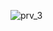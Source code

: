 ![prv_3](https://user-images.githubusercontent.com/92383587/214121025-12849ed6-6b43-4773-8d8c-09b4ebc3322e.png)
